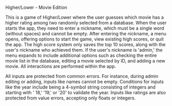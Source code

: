 Higher/Lower - Movie Edition

This is a game of Higher/Lower where the user guesses which movie has a higher rating among two randomly selected from a
database. When the user starts the app, they need to enter a nickname, which must be a single word (without spaces) and
cannot be empty. After entering the nickname, a menu opens, offering options to start the game, view existing high
scores, or quit the app. The high score system only saves the top 10 scores, along with the user's nickname who achieved
them. If the user's nickname is 'admin,' the menu expands to include additional options such as checking the entire
movie list in the database, editing a movie selected by ID, and adding a new movie. All interactions are performed
within the app.

All inputs are protected from common errors. For instance, during admin editing or adding, inputs like names cannot be
empty. Conditions for inputs like the year include being a 4-symbol string consisting of integers and starting with '
18,' '19,' or '20' to validate the year. Inputs like ratings are also protected from value errors, accepting only floats
or integers.